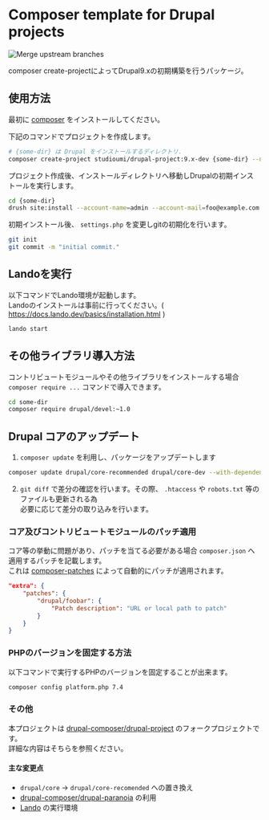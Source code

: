 # Composer template for Drupal projects

![Merge upstream branches](https://github.com/studioumi/drupal-project/workflows/Merge%20upstream%20branches/badge.svg)

composer create-projectによってDrupal9.xの初期構築を行うパッケージ。

## 使用方法

最初に [composer](https://getcomposer.org/doc/00-intro.md#installation-linux-unix-osx) をインストールしてください。

下記のコマンドでプロジェクトを作成します。

```bash
# {some-dir} は Drupal をインストールするディレクトリ.
composer create-project studioumi/drupal-project:9.x-dev {some-dir} --no-interaction
```

プロジェクト作成後、インストールディレクトリへ移動しDrupalの初期インストールを実行します。

```bash
cd {some-dir}
drush site:install --account-name=admin --account-mail=foo@example.com --account-pass=pass --locale=ja --db-url=mysql://user:password@host:port/dbname
```

初期インストール後、 `settings.php` を変更しgitの初期化を行います。

```bash
git init
git commit -m "initial commit."
```

## Landoを実行

以下コマンドでLando環境が起動します。  
Landoのインストールは事前に行ってください。( https://docs.lando.dev/basics/installation.html )

```bash
lando start
```

## その他ライブラリ導入方法

コントリビュートモジュールやその他ライブラリをインストールする場合
`composer require ...` コマンドで導入できます。

```bash
cd some-dir
composer require drupal/devel:~1.0
```

## Drupal コアのアップデート

1. `composer update` を利用し、パッケージをアップデートします

```bash
composer update drupal/core-recommended drupal/core-dev --with-dependencies
```

2. `git diff` で差分の確認を行います。その際、 `.htaccess` や `robots.txt` 等のファイルも更新される為  
   必要に応じて差分の取り込みを行います。

### コア及びコントリビュートモジュールのパッチ適用

コア等の挙動に問題があり、パッチを当てる必要がある場合 `composer.json` へ適用するパッチを記載します。  
これは [composer-patches](https://github.com/cweagans/composer-patches) によって自動的にパッチが適用されます。

```json
"extra": {
    "patches": {
        "drupal/foobar": {
            "Patch description": "URL or local path to patch"
        }
    }
}
```

### PHPのバージョンを固定する方法

以下コマンドで実行するPHPのバージョンを固定することが出来ます。

```bash
composer config platform.php 7.4
```

### その他

本プロジェクトは [drupal-composer/drupal-project](https://github.com/drupal-composer/drupal-project) のフォークプロジェクトです。  
詳細な内容はそちらを参照ください。

#### 主な変更点

- `drupal/core` -> `drupal/core-recomended` への置き換え
- [drupal-composer/drupal-paranoia](https://packagist.org/packages/drupal-composer/drupal-paranoia) の利用
- [Lando](https://docs.lando.dev/) の実行環境
